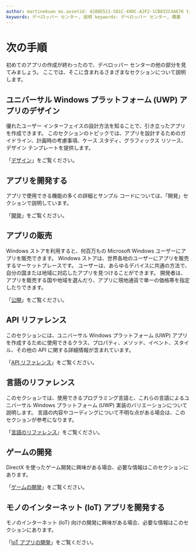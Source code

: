 ```yaml
---
author: martinekuan ms.assetid: 4288E511-581C-49DC-A2F2-1CB832C4A676 title: の手順 description: 初めてのアプリの作成が終わったので、デベロッパー センターの他の部分を見てみましょう。 ここでは、そこに含まれるさまざまなセクションについて説明します。
keywords: デベロッパー センター, 説明 keywords: デベロッパー センター, 概要
---
```

# 次の手順

初めてのアプリの作成が終わったので、デベロッパー センターの他の部分を見てみましょう。 ここでは、そこに含まれるさまざまなセクションについて説明します。

## ユニバーサル Windows プラットフォーム (UWP) アプリのデザイン


優れたユーザー インターフェイスの設計方法を知ることで、引き立ったアプリを作成できます。 このセクションのトピックでは、アプリを設計するためのガイドライン、計画時の考慮事項、ケース スタディ、グラフィックス リソース、デザイン テンプレートを提供します。

「[デザイン](http://go.microsoft.com/fwlink/p/?LinkId=533896)」をご覧ください。

## アプリを開発する


アプリで使用できる機能の多くの詳細とサンプル コードについては、「開発」セクションで説明しています。

「[開発](http://go.microsoft.com/fwlink/p/?LinkId=529575)」をご覧ください。

## アプリの販売


Windows ストアを利用すると、何百万もの Microsoft Windows ユーザーにアプリを販売できます。 Windows ストアは、世界各地のユーザーにアプリを販売するマーケットプレースです。 ユーザーは、あらゆるデバイスに共通の方法で、自分の国または地域に対応したアプリを見つけることができます。 開発者は、アプリを販売する国や地域を選んだり、アプリに現地通貨で単一の価格帯を指定したりできます。

「[公開](http://go.microsoft.com/fwlink/p/?linkid=268275)」をご覧ください。

## API リファレンス


このセクションには、ユニバーサル Windows プラットフォーム (UWP) アプリを作成するために使用できるクラス、プロパティ、メソッド、イベント、スタイル、その他の API に関する詳細情報が含まれています。

「[API リファレンス](https://msdn.microsoft.com/en-us/library/windows/apps/br211369.aspx)」をご覧ください。

## 言語のリファレンス


このセクションでは、使用できるプログラミング言語と、これらの言語によるユニバーサル Windows プラットフォーム (UWP) 実装のバリエーションについて説明します。 言語の内容やコーディングについて不明な点がある場合は、このセクションが参考になります。

「[言語のリファレンス](http://go.microsoft.com/fwlink/p/?LinkId=534184)」をご覧ください。

## ゲームの開発


DirectX を使ったゲーム開発に興味がある場合、必要な情報はこのセクションにあります。

「[ゲームの開発](http://go.microsoft.com/fwlink/p/?LinkId=534184)」をご覧ください。

## モノのインターネット (IoT) アプリを開発する


モノのインターネット (IoT) 向けの開発に興味がある場合、必要な情報はこのセクションにあります。

「[IoT アプリの開発](http://go.microsoft.com/fwlink/p/?LinkId=534186)」をご覧ください。

 

 






<!--HONumber=May16_HO2-->


